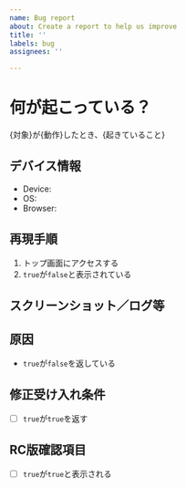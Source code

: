```yaml
---
name: Bug report
about: Create a report to help us improve
title: ''
labels: bug
assignees: ''

---
```


# 何が起こっている？
{対象}が{動作}したとき、{起きていること}

## デバイス情報
- Device: 
- OS: 
- Browser: 

## 再現手順
1. トップ画面にアクセスする
2. `true`が`false`と表示されている

## スクリーンショット／ログ等

## 原因
- `true`が`false`を返している

## 修正受け入れ条件
- [ ] `true`が`true`を返す

## RC版確認項目
- [ ] `true`が`true`と表示される

